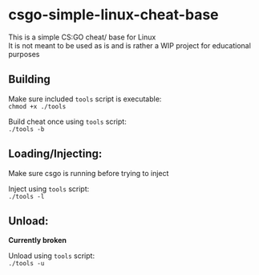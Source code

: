# csgo-simple-linux-cheat-base
  
This is a simple CS:GO cheat/ base for Linux  
It is not meant to be used as is and is rather a WIP project for educational purposes  
  
## Building
  
Make sure included `tools` script is executable:  
`chmod +x ./tools`
  
Build cheat once using `tools` script:  
`./tools -b`
  
## Loading/Injecting:

Make sure csgo is running before trying to inject  
  
Inject using `tools` script:  
`./tools -l`  
  
## Unload:  

**Currently broken**

Unload using `tools` script:  
`./tools -u`  

&nbsp;  
&nbsp;  